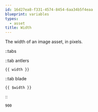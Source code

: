 ```yaml
---
id: 16d27ea8-f331-4574-8454-6aa34b5f4eaa
blueprint: variables
types:
  - asset
title: Width
---
```

The width of an image asset, in pixels.

::tabs

::tab antlers
```antlers
{{ width }}
```
::tab blade
```blade
{{ $width }}
```
::

```html
900
```
